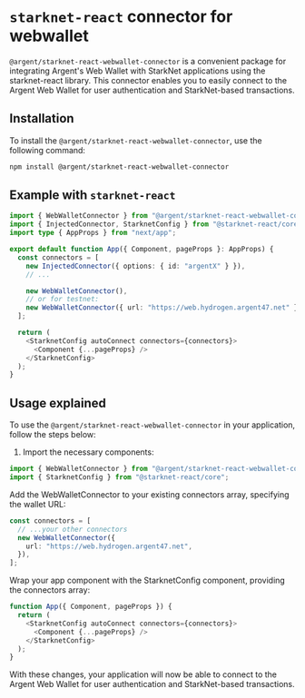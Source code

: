# `starknet-react` connector for webwallet

`@argent/starknet-react-webwallet-connector` is a convenient package for integrating Argent's Web Wallet with StarkNet applications using the starknet-react library. This connector enables you to easily connect to the Argent Web Wallet for user authentication and StarkNet-based transactions.

## Installation

To install the `@argent/starknet-react-webwallet-connector`, use the following command:

```bash
npm install @argent/starknet-react-webwallet-connector
```

## Example with `starknet-react`

```typescript
import { WebWalletConnector } from "@argent/starknet-react-webwallet-connector";
import { InjectedConnector, StarknetConfig } from "@starknet-react/core";
import type { AppProps } from "next/app";

export default function App({ Component, pageProps }: AppProps) {
  const connectors = [
    new InjectedConnector({ options: { id: "argentX" } }),
    // ...

    new WebWalletConnector(),
    // or for testnet:
    new WebWalletConnector({ url: "https://web.hydrogen.argent47.net" }),
  ];

  return (
    <StarknetConfig autoConnect connectors={connectors}>
      <Component {...pageProps} />
    </StarknetConfig>
  );
}
```

## Usage explained

To use the `@argent/starknet-react-webwallet-connector` in your application, follow the steps below:

1. Import the necessary components:

```typescript
import { WebWalletConnector } from "@argent/starknet-react-webwallet-connector";
import { StarknetConfig } from "@starknet-react/core";
```

Add the WebWalletConnector to your existing connectors array, specifying the wallet URL:

```typescript
const connectors = [
  // ...your other connectors
  new WebWalletConnector({
    url: "https://web.hydrogen.argent47.net",
  }),
];
```

Wrap your app component with the StarknetConfig component, providing the connectors array:

```typescript
function App({ Component, pageProps }) {
  return (
    <StarknetConfig autoConnect connectors={connectors}>
      <Component {...pageProps} />
    </StarknetConfig>
  );
}
```

With these changes, your application will now be able to connect to the Argent Web Wallet for user authentication and StarkNet-based transactions.

